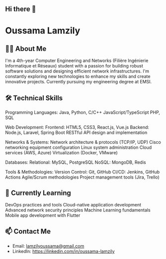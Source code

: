 ## Hi there 👋
# Oussama Lamzily

## 👨‍💻 About Me
I'm a 4th-year Computer Engineering and Networks (Filière Ingénierie Informatique et Réseaux) student with a passion for building robust software solutions and designing efficient network infrastructures. I'm constantly exploring new technologies to enhance my skills and create innovative projects. Currently pursuing my engineering degree at EMSI.

## 🛠️ Technical Skills
Programming Languages:
Java, Python, C/C++
JavaScript/TypeScript
PHP, SQL

Web Development:
Frontend: HTML5, CSS3, React.js, Vue.js
Backend: Node.js, Laravel, Spring Boot
RESTful API design and implementation

Networks & Systems:
Network architecture & protocols (TCP/IP, UDP)
Cisco networking equipment configuration
Linux system administration
Cloud services (AWS, Azure)
Virtualization (Docker, VMware)

Databases:
Relational: MySQL, PostgreSQL
NoSQL: MongoDB, Redis

Tools & Methodologies:
Version Control: Git, GitHub
CI/CD: Jenkins, GitHub Actions
Agile/Scrum methodologies
Project management tools (Jira, Trello)

## 🌱 Currently Learning
DevOps practices and tools
Cloud-native application development
Advanced network security principles
Machine Learning fundamentals
Mobile app development with Flutter

## 📫 Contact Me
- Email: lamzilyoussama@gmail.com
- LinkedIn: https://linkedin.com/in/oussama-lamzily

